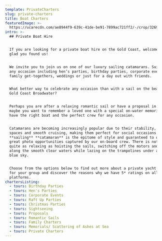 ```yaml
---
template: PrivateCharters
slug: private-charters
title: Boat Charters
featuredImage: >-
  https://ucarecdn.com/ae8944f9-639c-41de-be91-7899ac721ff2/-/crop/3269x1740/0,528/-/preview/
intro: >-
  ## Private Boat Hire


  If you are looking for a private boat hire on the Gold Coast, welcome, we are
  glad you found us!  


  We invite you to join us on one of our luxury sailing catamarans. Suitable for
  any occasion including hen’s parties, birthday parties, corporate events,
  family get-togethers, weddings or just for a day out with friends. 


  What better way to celebrate any occasion than with a sail on the beautiful
  Gold Coast Broadwater?


  Perhaps you are after a relaxing romantic sail or have a proposal in mind? Or
  maybe you want to remember a loved one with a special on-water memorial. We
  have the right boat and the perfect crew for any occasion.


  Catamarans are becoming increasingly popular due to their stability, wide deck
  spaces and smooth cruising, making them perfect for social occasions.   A
  **sailing** **catamaran** is the epitome of style and guaranteed to offer some
  great photo opportunities captured by our on-board crew. There is nothing
  quite as relaxing as hoisting the sails, switching off the motors and gliding
  along the smooth clear waters while lazing on the trampolines under a sunny
  blue sky.


  Choose from the options below to find out more about a private yacht charter
  for your group and discover the reasons why we have 5* ratings on all review
  platforms.
chartersListing:
  - tours: Birthday Parties
  - tours: Hen's Parties
  - tours: Corporate Events
  - tours: Raft Up Parties
  - tours: Christmas Parties
  - tours: Sightseeing
  - tours: Proposals
  - tours: Romantic Sails
  - tours: Family Charters
  - tours: Memorials/ Scattering of Ashes at Sea
  - tours: Private Charters
---
```


